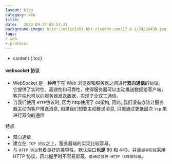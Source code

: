 ```yaml
---
layout: blog
category: web
title:  
date:   2023-09-27 09:53:31
background-image: http://ot1cc1u9t.bkt.clouddn.com/17-8-1/24280498.jpg
tags:
- web
- protocol
---
```


* content
{:toc}




#### websocket 协议

- WebSocket 是一种用于在 Web 浏览器和服务器之间进行**双向通信**的协议。它提供了实时性、高效性和可靠性，使得服务器可以主动推送数据给客户端，客户端也可以向服务器发送数据，实现了全双工通信。
- 当我们使用 `HTTP`协议时, 因为 http使用了 cs架构, 因此, 我们没有办法让服务器主动向客户推送消息, 如果我们想要主动推送消息, 只能通过更低层次 `tcp` 来进行双向的通信





特点

- 双向通信
- 建立在` TCP 协议`之上，服务器端的实现比较容易。
- 与 `HTTP 协议`有着良好的兼容性。默认端口**也是** 80 和 443，并且`握手阶段`采用 HTTP 协议，因此握手时不容易屏蔽，`能通过各种 HTTP 代理服务器`。
